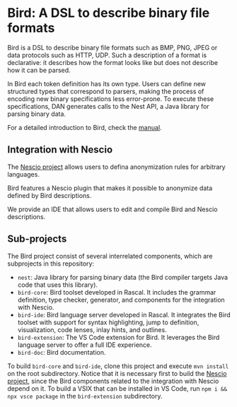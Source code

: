 # Bird: A DSL to describe binary file formats 

Bird is a DSL to describe binary file formats such as BMP, PNG, JPEG or data protocols such as HTTP, UDP. Such a description of a format is declarative: it describes how the format looks like but does not describe how it can be parsed.

In Bird each token definition has its own type. Users can define new structured types that correspond to parsers, making the process of encoding new binary specifications less error-prone. To execute these specifications, DAN generates calls to the Nest API, a Java library for parsing binary data.

For a detailed introduction to Bird, check the [manual](https://github.com/SWAT-engineering/bird/blob/main/bird-doc/bird-manual.md).

## Integration with Nescio

The [Nescio project](https://github.com/SWAT-engineering/nescio) allows users to defina anonymization rules for arbitrary languages.

Bird features a Nescio plugin that makes it possible to anonymize data defined by Bird descriptions.

We provide an IDE that allows users to edit and compile Bird and Nescio descriptions.

## Sub-projects

The Bird project consist of several interrelated components, which are subprojects in this repository:

- `nest`: Java library for parsing binary data (the Bird compiler targets Java code that uses this library).
- `bird-core`: Bird toolset developed in Rascal. It includes the grammar definition, type checker, generator, and components for the integration with Nescio.
- `bird-ide`: Bird language server developed in Rascal. It integrates the Bird toolset with support for syntax highlighting, jump to definition, visualization, code lenses, inlay hints, and outlines.
- `bird-extension`: The VS Code extension for Bird. It leverages the Bird language server to offer a full IDE experience.
- `bird-doc`: Bird documentation.

To build `bird-core` and `bird-ide`, clone this project and execute `mvn install` on the root subdirectory. Notice that it is necessary first to build the [Nescio project](https://github.com/SWAT-engineering/nescio), since the Bird components related to the integration with Nescio depend on it. To build a VSIX that can be installed in VS Code, run `npm i && npx vsce package` in the `bird-extension` subdirectory.
